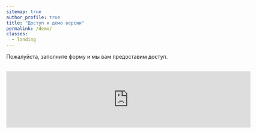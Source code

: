 ```yaml
---
sitemap: true
author_profile: true
title: "Доступ к демо версии"
permalink: /demo/
classes:
  - landing
---
```


Пожалуйста, заполните форму и мы вам предоставим доступ.
<br>
<br>

<script src="https://yastatic.net/q/forms-frontend-ext/_/embed.js"></script>
<iframe src="https://forms.yandex.ru/cloud/63eb4e19c09c02103bec7947/?iframe=1&answer_short_text_type_form=demo&answer_choices_subject=demo" frameborder="0" name="ya-form-63eb4e19c09c02103bec7947" width="650"></iframe>
